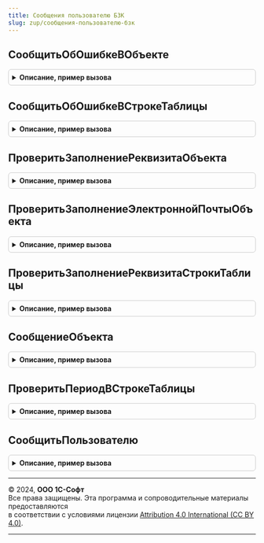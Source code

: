 ```yaml
---
title: Сообщения пользователю БЗК
slug: zup/сообщения-пользователю-бзк
---
```



## СообщитьОбОшибкеВОбъекте
<details style="margin: 1em 0; padding: 0.5em; border: 1px solid #ccc; border-radius: 6px;">

<summary style="font-weight: bold; cursor: pointer;">Описание, пример вызова</summary>

```bsl

// Устарела. Следует использовать одноименный метод в модуле СообщенияБЗК.
// Сообщает об ошибке заполнения в реквизите объекта и включает флажок Отказ.
//
// Параметры:
//   Отказ        - Булево        - Флажок отказа, который включается в данной процедуре.
//   Объект       - ЛюбаяСсылка,
//                  ЛюбойОбъект   - Объект, в котором обнаружена ошибка.
//   ИмяРеквизита - Строка        - Имя реквизита, в котором обнаружена ошибка.
//   Текст        - Строка        - Текст ошибки.
//
Процедура СообщитьОбОшибкеВОбъекте(Отказ, Объект, ИмяРеквизита, Текст) Экспорт
```

Пример вызова
```bsl
СообщенияПользователюБЗК.СообщитьОбОшибкеВОбъекте(Отказ, Объект, ИмяРеквизита, Текст) 
```
</details>

## СообщитьОбОшибкеВСтрокеТаблицы
<details style="margin: 1em 0; padding: 0.5em; border: 1px solid #ccc; border-radius: 6px;">

<summary style="font-weight: bold; cursor: pointer;">Описание, пример вызова</summary>

```bsl

// Устарела. Следует использовать одноименный метод в модуле СообщенияБЗК.
// Сообщает об ошибке заполнения в реквизите объекта и включает флажок Отказ.
//
// Параметры:
//   Отказ        - Булево                 - Флажок отказа, который включается в данной процедуре.
//   Объект       - ЛюбаяСсылка,
//                  ЛюбойОбъект            - Объект, в котором обнаружена ошибка.
//   ИмяТаблицы   - Строка                 - Имя табличной части.
//   Строка       - Строка табличной части - Строка табличной части.
//   ИмяРеквизита - Строка                 - Имя реквизита строки табличной части.
//   Текст        - Строка                 - Текст ошибки. Если не указан, то будет сформирован стандартный текст ошибки.
//
Процедура СообщитьОбОшибкеВСтрокеТаблицы(Отказ, Объект, ИмяТаблицы, Строка, ИмяРеквизита, Текст) Экспорт
```

Пример вызова
```bsl
СообщенияПользователюБЗК.СообщитьОбОшибкеВСтрокеТаблицы(Отказ, Объект, ИмяТаблицы, Строка, ИмяРеквизита, Текст) 
```
</details>

## ПроверитьЗаполнениеРеквизитаОбъекта
<details style="margin: 1em 0; padding: 0.5em; border: 1px solid #ccc; border-radius: 6px;">

<summary style="font-weight: bold; cursor: pointer;">Описание, пример вызова</summary>

```bsl

// Устарела. Следует использовать одноименный метод в модуле ПроверкиБЗК.
// Проверяет заполнение реквизита, в случае незаполненности включает флажок Отказ и сообщает об ошибке пользователю.
//
// Параметры:
//   Отказ        - Булево      - Флажок отказа, который включается в случае незаполненности реквизита.
//   Объект       - ЛюбойОбъект - Проверяемый объект.
//   ИмяРеквизита - Строка      - Проверяемый реквизит.
//   Текст        - Строка      - Текст ошибки. Если не указан, то будет сформирован стандартный текст ошибки.
//
Процедура ПроверитьЗаполнениеРеквизитаОбъекта(Отказ, Объект, ИмяРеквизита, Знач Текст = "") Экспорт
```

Пример вызова
```bsl
СообщенияПользователюБЗК.ПроверитьЗаполнениеРеквизитаОбъекта(Отказ, Объект, ИмяРеквизита, Текст);
```
</details>

## ПроверитьЗаполнениеЭлектроннойПочтыОбъекта
<details style="margin: 1em 0; padding: 0.5em; border: 1px solid #ccc; border-radius: 6px;">

<summary style="font-weight: bold; cursor: pointer;">Описание, пример вызова</summary>

```bsl

// Устарела. Следует использовать одноименный метод в модуле ПроверкиБЗК.
// Проверяет заполнение реквизита, в случае незаполненности включает флажок Отказ и сообщает об ошибке пользователю.
//
// Параметры:
//   Отказ        - Булево      - Флажок отказа, который включается в случае незаполненности реквизита.
//   Объект       - ЛюбойОбъект - Проверяемый объект.
//   ИмяРеквизита - Строка      - Проверяемый реквизит типа "Адрес электронной почты".
//
Процедура ПроверитьЗаполнениеЭлектроннойПочтыОбъекта(Отказ, Объект, ИмяРеквизита) Экспорт
```

Пример вызова
```bsl
СообщенияПользователюБЗК.ПроверитьЗаполнениеЭлектроннойПочтыОбъекта(Отказ, Объект, ИмяРеквизита) 
```
</details>

## ПроверитьЗаполнениеРеквизитаСтрокиТаблицы
<details style="margin: 1em 0; padding: 0.5em; border: 1px solid #ccc; border-radius: 6px;">

<summary style="font-weight: bold; cursor: pointer;">Описание, пример вызова</summary>

```bsl

// Устарела. Следует использовать одноименный метод в модуле ПроверкиБЗК.
// Проверяет заполнение реквизита, в случае незаполненности включает флажок Отказ и сообщает об ошибке пользователю.
//
// Параметры:
//   Отказ        - Булево      - Флажок отказа, который включается в случае незаполненности реквизита.
//   Объект       - ЛюбойОбъект            - Проверяемый объект.
//   Строка       - Строка табличной части - Проверяемая строка табличной части.
//   ИмяТаблицы   - Строка                 - Имя табличной части.
//   Строка       - Строка табличной части - Строка табличной части.
//   ИмяРеквизита - Строка                 - Имя реквизита строки табличной части.
//   Текст        - Строка                 - Текст ошибки. Если не указан, то будет сформирован стандартный текст ошибки.
//
Процедура ПроверитьЗаполнениеРеквизитаСтрокиТаблицы(Отказ, Объект, ИмяТаблицы, Строка, ИмяРеквизита, Знач Текст = "") Экспорт
```

Пример вызова
```bsl
СообщенияПользователюБЗК.ПроверитьЗаполнениеРеквизитаСтрокиТаблицы(Отказ, Объект, ИмяТаблицы, Строка, ИмяРеквизита, Текст);
```
</details>

## СообщениеОбъекта
<details style="margin: 1em 0; padding: 0.5em; border: 1px solid #ccc; border-radius: 6px;">

<summary style="font-weight: bold; cursor: pointer;">Описание, пример вызова</summary>

```bsl

// Устарела. Следует использовать СообщенияБЗК.СообщитьОПроблеме.
// Возвращает сообщение об ошибке заполнения в реквизите объекта.
//
// Параметры:
//   Текст  - Строка      - Текст сообщения.
//   Объект - ЛюбаяСсылка,
//            ЛюбойОбъект - Объект, в котором обнаружена ошибка.
//   Поле   - Строка      - Полное имя реквизита, в котором обнаружена ошибка.
//
// Возвращаемое значение:
//   СообщениеПользователю - Сообщение об ошибке.
//
Функция СообщениеОбъекта(Текст, Объект, Поле = "") Экспорт
```

Пример вызова
```bsl
Результат = СообщенияПользователюБЗК.СообщениеОбъекта(Текст, Объект, Поле);
```
</details>

## ПроверитьПериодВСтрокеТаблицы
<details style="margin: 1em 0; padding: 0.5em; border: 1px solid #ccc; border-radius: 6px;">

<summary style="font-weight: bold; cursor: pointer;">Описание, пример вызова</summary>

```bsl

// Устарела. Следует использовать одноименный метод в модуле ПроверкиБЗК.
// Проверяет корректность заполнения начала и окончание периода в строке таблицы.
//
// Параметры:
//   Отказ - Булево - Флажок отказа, который будет включен в случае ошибки.
//   Объект - ЛюбаяСсылка, ЛюбойОбъект - Проверяемый объект.
//   ИмяТаблицы - Строка - Имя табличной части.
//   Строка - Строка табличной части - Строка таблицы.
//   ИмяПоляДатыНачала - Строка - Имя реквизита строки табличной части, в котором хранится дата начала периода.
//   ИмяПоляДатыОкончания - Строка - Имя реквизита строки табличной части, в котором хранится дата окончания.
//   ПредставлениеВРодительномПадеже - Строка - Представление (заголовок) периода в родительном падеже.
//
// Возвращаемое значение:
//   Булево - Признак того, что поля успешно прошли проверку.
//       Возвращает Ложь если была выявлена ошибка.
//
Функция ПроверитьПериодВСтрокеТаблицы(Отказ, Объект, ИмяТаблицы, Строка, ИмяПоляДатыНачала, ИмяПоляДатыОкончания, ПредставлениеВРодительномПадеже) Экспорт
```

Пример вызова
```bsl
Результат = СообщенияПользователюБЗК.ПроверитьПериодВСтрокеТаблицы(Отказ, Объект, ИмяТаблицы, Строка, ИмяПоляДатыНачала, ИмяПоляДатыОкончания, ПредставлениеВРодительномПадеже) 
```
</details>

## СообщитьПользователю
<details style="margin: 1em 0; padding: 0.5em; border: 1px solid #ccc; border-radius: 6px;">

<summary style="font-weight: bold; cursor: pointer;">Описание, пример вызова</summary>

```bsl

// Устарела. Следует использовать СообщенияБЗК.СообщитьОПроблеме.
// Выводит сообщение пользователю.
//
// Параметры:
//   Текст - Строка - Текст сообщения.
//
Процедура СообщитьПользователю(Текст) Экспорт
```

Пример вызова
```bsl
СообщенияПользователюБЗК.СообщитьПользователю(Текст) 
```
</details>

---

© 2024, **ООО 1С-Софт**  
Все права защищены. Эта программа и сопроводительные материалы предоставляются  
в соответствии с условиями лицензии [Attribution 4.0 International (CC BY 4.0)](https://creativecommons.org/licenses/by/4.0/legalcode).

---
